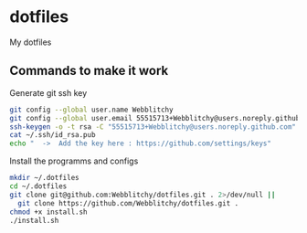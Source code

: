 # dotfiles
My dotfiles

## Commands to make it work

Generate git ssh key
```bash 
git config --global user.name Webblitchy
git config --global user.email 55515713+Webblitchy@users.noreply.github.com
ssh-keygen -o -t rsa -C "55515713+Webblitchy@users.noreply.github.com"
cat ~/.ssh/id_rsa.pub
echo "  ->  Add the key here : https://github.com/settings/keys"
```

Install the programms and configs
```bash
mkdir ~/.dotfiles
cd ~/.dotfiles
git clone git@github.com:Webblitchy/dotfiles.git . 2>/dev/null ||
  git clone https://github.com/Webblitchy/dotfiles.git .
chmod +x install.sh
./install.sh
```
